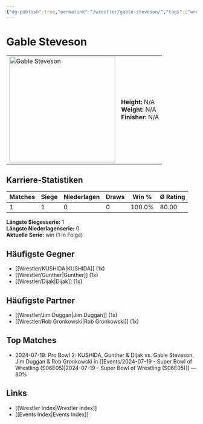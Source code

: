 ```yaml
---
{"dg-publish":true,"permalink":"/wrestler/gable-steveson/","tags":["wrestler"],"noteIcon":"","created":"2025-08-11T09:33:18.793+02:00"}
---
```



# Gable Steveson

<table>
<tr>
<td><img src="Gable Steveson.png" width="280" alt="Gable Steveson"></td>
<td>
<b>Height:</b> N/A<br>
<b>Weight:</b> N/A<br>
<b>Finisher:</b> N/A<br>
</td>
</tr>
</table>

## Karriere-Statistiken

| Matches | Siege | Niederlagen | Draws | Win % | Ø Rating |
|---------|-------|-------------|-------|-------|-----------|
| 1 | 1 | 0 | 0 | 100.0% | 80.00 |

**Längste Siegesserie:** 1<br>**Längste Niederlagenserie:** 0<br>**Aktuelle Serie:** win (1 in Folge)


## Häufigste Gegner
- [[Wrestler/KUSHIDA\|KUSHIDA]] (1x)
- [[Wrestler/Gunther\|Gunther]] (1x)
- [[Wrestler/Dijak\|Dijak]] (1x)

## Häufigste Partner
- [[Wrestler/Jim Duggan\|Jim Duggan]] (1x)
- [[Wrestler/Rob Gronkowski\|Rob Gronkowski]] (1x)

## Top Matches
- 2024-07-19: Pro Bowl 2: KUSHIDA, Gunther & Dijak vs. Gable Steveson, Jim Duggan & Rob Gronkowski in [[Events/2024-07-19 - Super Bowl of Wrestling (S06E05)\|2024-07-19 - Super Bowl of Wrestling (S06E05)]] — 80%

## Links
- [[Wrestler Index\|Wrestler Index]]
- [[Events Index\|Events Index]]
